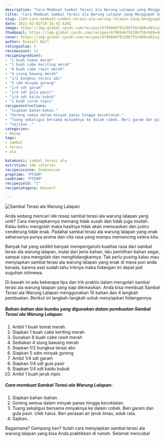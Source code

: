 ```yaml
---
description: "Cara Membuat Sambal Terasi ala Warung Lalapan yang Menggugah Selera"
title: "Cara Membuat Sambal Terasi ala Warung Lalapan yang Menggugah Selera"
slug: 2184-cara-membuat-sambal-terasi-ala-warung-lalapan-yang-menggugah-selera
date: 2021-02-02T19:16:43.620Z
image: https://img-global.cpcdn.com/recipes/6798846f9120bf59/680x482cq70/sambal-terasi-ala-warung-lalapan-foto-resep-utama.jpg
thumbnail: https://img-global.cpcdn.com/recipes/6798846f9120bf59/680x482cq70/sambal-terasi-ala-warung-lalapan-foto-resep-utama.jpg
cover: https://img-global.cpcdn.com/recipes/6798846f9120bf59/680x482cq70/sambal-terasi-ala-warung-lalapan-foto-resep-utama.jpg
author: Russell Ball
ratingvalue: 3
reviewcount: 12
recipeingredient:
- "1 buah tomat merah"
- "1 buah cabe keriting merah"
- "8 buah cabe rawit merah"
- "4 siung bawang merah"
- "1/2 bungkus terasi abc"
- "5 sdm minyak goreng"
- "1/4 sdt garam"
- "1/4 sdt gula pasir"
- "1/4 sdt kaldu bubuk"
- "1 buah jeruk nipis"
recipeinstructions:
- "Siapkan bahan-bahan."
- "Goreng semua dalam minyak panas hingga kecoklatan."
- "Tuang sekaligus bersama minyaknya ke dalam cobek. Beri garam dan gula pasir. Ulek halus. Beri perasan air jeruk limau, aduk rata."
- "Sajikan.."
categories:
- Resep
tags:
- sambal
- terasi
- ala

katakunci: sambal terasi ala 
nutrition: 148 calories
recipecuisine: Indonesian
preptime: "PT26M"
cooktime: "PT56M"
recipeyield: "1"
recipecategory: Dessert

---
```



![Sambal Terasi ala Warung Lalapan](https://img-global.cpcdn.com/recipes/6798846f9120bf59/680x482cq70/sambal-terasi-ala-warung-lalapan-foto-resep-utama.jpg)

Anda sedang mencari ide resep sambal terasi ala warung lalapan yang unik? Cara menyiapkannya memang tidak susah dan tidak juga mudah. Kalau keliru mengolah maka hasilnya tidak akan memuaskan dan justru cenderung tidak enak. Padahal sambal terasi ala warung lalapan yang enak seharusnya punya aroma dan cita rasa yang mampu memancing selera kita.

Banyak hal yang sedikit banyak mempengaruhi kualitas rasa dari sambal terasi ala warung lalapan, mulai dari jenis bahan, lalu pemilihan bahan segar, sampai cara mengolah dan menghidangkannya. Tak perlu pusing kalau mau menyiapkan sambal terasi ala warung lalapan yang enak di mana pun anda berada, karena asal sudah tahu triknya maka hidangan ini dapat jadi suguhan istimewa.




Di bawah ini ada beberapa tips dan trik praktis dalam mengolah sambal terasi ala warung lalapan yang siap dikreasikan. Anda bisa membuat Sambal Terasi ala Warung Lalapan menggunakan 10 bahan dan 4 langkah pembuatan. Berikut ini langkah-langkah untuk menyiapkan hidangannya.

<!--inarticleads1-->

##### Bahan-bahan dan bumbu yang digunakan dalam pembuatan Sambal Terasi ala Warung Lalapan:

1. Ambil 1 buah tomat merah
1. Siapkan 1 buah cabe keriting merah
1. Gunakan 8 buah cabe rawit merah
1. Sediakan 4 siung bawang merah
1. Siapkan 1/2 bungkus terasi abc
1. Siapkan 5 sdm minyak goreng
1. Ambil 1/4 sdt garam
1. Siapkan 1/4 sdt gula pasir
1. Siapkan 1/4 sdt kaldu bubuk
1. Ambil 1 buah jeruk nipis




<!--inarticleads2-->

##### Cara membuat Sambal Terasi ala Warung Lalapan:

1. Siapkan bahan-bahan.
1. Goreng semua dalam minyak panas hingga kecoklatan.
1. Tuang sekaligus bersama minyaknya ke dalam cobek. Beri garam dan gula pasir. Ulek halus. Beri perasan air jeruk limau, aduk rata.
1. Sajikan..




Bagaimana? Gampang kan? Itulah cara menyiapkan sambal terasi ala warung lalapan yang bisa Anda praktikkan di rumah. Selamat mencoba!
